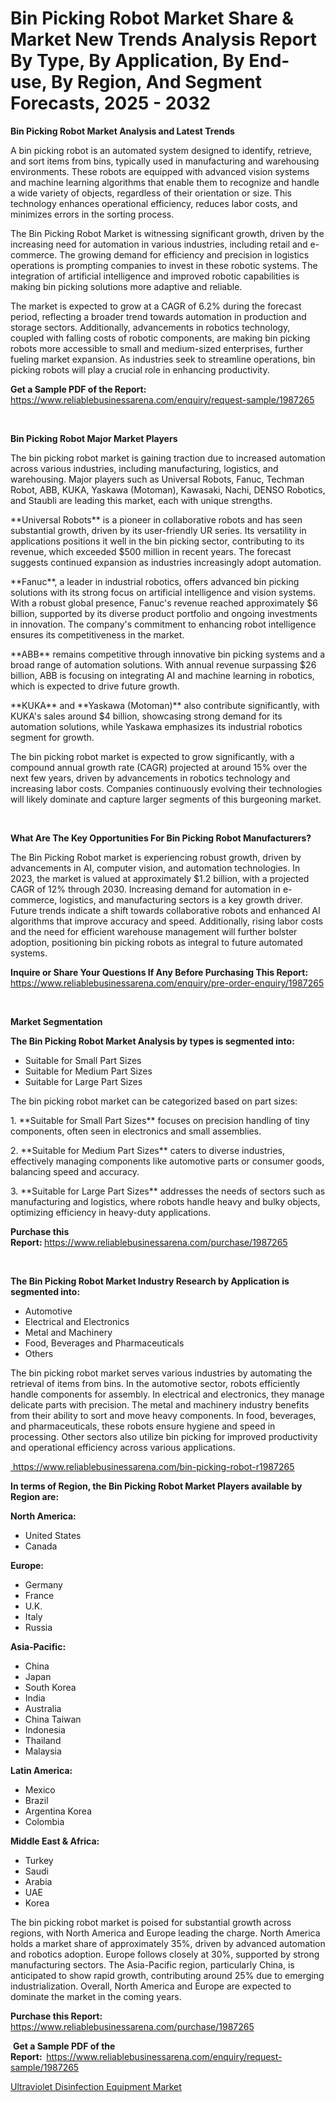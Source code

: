 <p><h1>Bin Picking Robot Market Share & Market New Trends Analysis Report By Type, By Application, By End-use, By Region, And Segment Forecasts, 2025 - 2032</h1></p><p><strong>Bin Picking Robot Market Analysis and Latest Trends</strong></p>
<p><p>A bin picking robot is an automated system designed to identify, retrieve, and sort items from bins, typically used in manufacturing and warehousing environments. These robots are equipped with advanced vision systems and machine learning algorithms that enable them to recognize and handle a wide variety of objects, regardless of their orientation or size. This technology enhances operational efficiency, reduces labor costs, and minimizes errors in the sorting process.</p><p>The Bin Picking Robot Market is witnessing significant growth, driven by the increasing need for automation in various industries, including retail and e-commerce. The growing demand for efficiency and precision in logistics operations is prompting companies to invest in these robotic systems. The integration of artificial intelligence and improved robotic capabilities is making bin picking solutions more adaptive and reliable.</p><p>The market is expected to grow at a CAGR of 6.2% during the forecast period, reflecting a broader trend towards automation in production and storage sectors. Additionally, advancements in robotics technology, coupled with falling costs of robotic components, are making bin picking robots more accessible to small and medium-sized enterprises, further fueling market expansion. As industries seek to streamline operations, bin picking robots will play a crucial role in enhancing productivity.</p></p>
<p><strong>Get a Sample PDF of the Report:&nbsp;</strong> <a href="https://www.reliablebusinessarena.com/enquiry/request-sample/1987265?utm_campaign=1948&utm_medium=2&utm_source=Github&utm_content=ia&utm_term=20022025&utm_id=bin-picking-robot">https://www.reliablebusinessarena.com/enquiry/request-sample/1987265</a></p>
<p>&nbsp;</p>
<p><strong>Bin Picking Robot Major Market Players</strong></p>
<p><p>The bin picking robot market is gaining traction due to increased automation across various industries, including manufacturing, logistics, and warehousing. Major players such as Universal Robots, Fanuc, Techman Robot, ABB, KUKA, Yaskawa (Motoman), Kawasaki, Nachi, DENSO Robotics, and Staubli are leading this market, each with unique strengths.</p><p>**Universal Robots** is a pioneer in collaborative robots and has seen substantial growth, driven by its user-friendly UR series. Its versatility in applications positions it well in the bin picking sector, contributing to its revenue, which exceeded $500 million in recent years. The forecast suggests continued expansion as industries increasingly adopt automation.</p><p>**Fanuc**, a leader in industrial robotics, offers advanced bin picking solutions with its strong focus on artificial intelligence and vision systems. With a robust global presence, Fanuc's revenue reached approximately $6 billion, supported by its diverse product portfolio and ongoing investments in innovation. The company's commitment to enhancing robot intelligence ensures its competitiveness in the market.</p><p>**ABB** remains competitive through innovative bin picking systems and a broad range of automation solutions. With annual revenue surpassing $26 billion, ABB is focusing on integrating AI and machine learning in robotics, which is expected to drive future growth.</p><p>**KUKA** and **Yaskawa (Motoman)** also contribute significantly, with KUKA's sales around $4 billion, showcasing strong demand for its automation solutions, while Yaskawa emphasizes its industrial robotics segment for growth.</p><p>The bin picking robot market is expected to grow significantly, with a compound annual growth rate (CAGR) projected at around 15% over the next few years, driven by advancements in robotics technology and increasing labor costs. Companies continuously evolving their technologies will likely dominate and capture larger segments of this burgeoning market.</p></p>
<p>&nbsp;</p>
<p><strong>What Are The Key Opportunities For Bin Picking Robot Manufacturers?</strong></p>
<p><p>The Bin Picking Robot market is experiencing robust growth, driven by advancements in AI, computer vision, and automation technologies. In 2023, the market is valued at approximately $1.2 billion, with a projected CAGR of 12% through 2030. Increasing demand for automation in e-commerce, logistics, and manufacturing sectors is a key growth driver. Future trends indicate a shift towards collaborative robots and enhanced AI algorithms that improve accuracy and speed. Additionally, rising labor costs and the need for efficient warehouse management will further bolster adoption, positioning bin picking robots as integral to future automated systems.</p></p>
<p><strong>Inquire or Share Your Questions If Any Before Purchasing This Report:</strong> <a href="https://www.reliablebusinessarena.com/enquiry/pre-order-enquiry/1987265?utm_campaign=1948&utm_medium=2&utm_source=Github&utm_content=ia&utm_term=20022025&utm_id=bin-picking-robot">https://www.reliablebusinessarena.com/enquiry/pre-order-enquiry/1987265</a></p>
<p>&nbsp;</p>
<p><strong>Market Segmentation</strong></p>
<p><strong>The Bin Picking Robot Market Analysis by types is segmented into:</strong></p>
<p><ul><li>Suitable for Small Part Sizes</li><li>Suitable for Medium Part Sizes</li><li>Suitable for Large Part Sizes</li></ul></p>
<p><p>The bin picking robot market can be categorized based on part sizes: </p><p>1. **Suitable for Small Part Sizes** focuses on precision handling of tiny components, often seen in electronics and small assemblies.</p><p>2. **Suitable for Medium Part Sizes** caters to diverse industries, effectively managing components like automotive parts or consumer goods, balancing speed and accuracy.</p><p>3. **Suitable for Large Part Sizes** addresses the needs of sectors such as manufacturing and logistics, where robots handle heavy and bulky objects, optimizing efficiency in heavy-duty applications.</p></p>
<p><strong>Purchase this Report:&nbsp;</strong><a href="https://www.reliablebusinessarena.com/purchase/1987265?utm_campaign=1948&utm_medium=2&utm_source=Github&utm_content=ia&utm_term=20022025&utm_id=bin-picking-robot">https://www.reliablebusinessarena.com/purchase/1987265</a></p>
<p>&nbsp;</p>
<p><strong>The Bin Picking Robot Market Industry Research by Application is segmented into:</strong></p>
<p><ul><li>Automotive</li><li>Electrical and Electronics</li><li>Metal and Machinery</li><li>Food, Beverages and Pharmaceuticals</li><li>Others</li></ul></p>
<p><p>The bin picking robot market serves various industries by automating the retrieval of items from bins. In the automotive sector, robots efficiently handle components for assembly. In electrical and electronics, they manage delicate parts with precision. The metal and machinery industry benefits from their ability to sort and move heavy components. In food, beverages, and pharmaceuticals, these robots ensure hygiene and speed in processing. Other sectors also utilize bin picking for improved productivity and operational efficiency across various applications.</p></p>
<p><a href="https://www.reliablebusinessarena.com/bin-picking-robot-r1987265?utm_campaign=1948&utm_medium=2&utm_source=Github&utm_content=ia&utm_term=20022025&utm_id=bin-picking-robot">&nbsp;https://www.reliablebusinessarena.com/bin-picking-robot-r1987265</a></p>
<p><strong>In terms of Region, the Bin Picking Robot Market Players available by Region are:</strong></p>
<p>
    <p> <strong> North America: </strong>
        <ul>
            <li>United States</li>
            <li>Canada</li>
        </ul>
        </p> 
    <p> <strong> Europe: </strong>
        <ul>
            <li>Germany</li>
            <li>France</li>
            <li>U.K.</li>
            <li>Italy</li>
            <li>Russia</li>
        </ul>
        </p> 
    <p> <strong> Asia-Pacific: </strong>
        <ul>
            <li>China</li>
            <li>Japan</li>
            <li>South Korea</li>
            <li>India</li>
            <li>Australia</li>
            <li>China Taiwan</li>
            <li>Indonesia</li>
            <li>Thailand</li>
            <li>Malaysia</li>
        </ul>
        </p> 
    <p> <strong> Latin America: </strong>
        <ul>
            <li>Mexico</li>
            <li>Brazil</li>
            <li>Argentina Korea</li>
            <li>Colombia</li>
        </ul>
        </p> 
    <p> <strong> Middle East & Africa: </strong>
        <ul>
            <li>Turkey</li>
            <li>Saudi</li>
            <li>Arabia</li>
            <li>UAE</li>
            <li>Korea</li>
        </ul>
    </p>
    </p>
<p><p>The bin picking robot market is poised for substantial growth across regions, with North America and Europe leading the charge. North America holds a market share of approximately 35%, driven by advanced automation and robotics adoption. Europe follows closely at 30%, supported by strong manufacturing sectors. The Asia-Pacific region, particularly China, is anticipated to show rapid growth, contributing around 25% due to emerging industrialization. Overall, North America and Europe are expected to dominate the market in the coming years.</p></p>
<p><strong>Purchase this Report: </strong><a href="https://www.reliablebusinessarena.com/purchase/1987265?utm_campaign=1948&utm_medium=2&utm_source=Github&utm_content=ia&utm_term=20022025&utm_id=bin-picking-robot">https://www.reliablebusinessarena.com/purchase/1987265</a></p>
<p>&nbsp;<strong>Get a Sample PDF of the Report:&nbsp;&nbsp;</strong><a href="https://www.reliablebusinessarena.com/enquiry/request-sample/1987265?utm_campaign=1948&utm_medium=2&utm_source=Github&utm_content=ia&utm_term=20022025&utm_id=bin-picking-robot">https://www.reliablebusinessarena.com/enquiry/request-sample/1987265</a></p>
<p><strong></strong></p>
<p><p><a href="https://github.com/rahu1506/Market-Research-Report-List-6/blob/main/ultraviolet-disinfection-equipment-market.md?utm_campaign=1948&utm_medium=2&utm_source=Github&utm_content=ia&utm_term=20022025&utm_id=bin-picking-robot">Ultraviolet Disinfection Equipment Market</a></p></p>